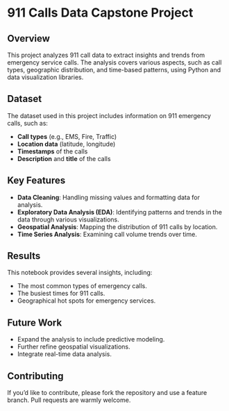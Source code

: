 # 911 Calls Data Capstone Project

## Overview

This project analyzes 911 call data to extract insights and trends from emergency service calls. The analysis covers various aspects, such as call types, geographic distribution, and time-based patterns, using Python and data visualization libraries.

## Dataset

The dataset used in this project includes information on 911 emergency calls, such as:

- **Call types** (e.g., EMS, Fire, Traffic)
- **Location data** (latitude, longitude)
- **Timestamps** of the calls
- **Description** and **title** of the calls

## Key Features

- **Data Cleaning**: Handling missing values and formatting data for analysis.
- **Exploratory Data Analysis (EDA)**: Identifying patterns and trends in the data through various visualizations.
- **Geospatial Analysis**: Mapping the distribution of 911 calls by location.
- **Time Series Analysis**: Examining call volume trends over time.

## Results

This notebook provides several insights, including:

- The most common types of emergency calls.
- The busiest times for 911 calls.
- Geographical hot spots for emergency services.

## Future Work

- Expand the analysis to include predictive modeling.
- Further refine geospatial visualizations.
- Integrate real-time data analysis.

## Contributing

If you’d like to contribute, please fork the repository and use a feature branch. Pull requests are warmly welcome.

